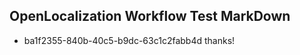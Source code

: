 ## OpenLocalization Workflow Test MarkDown
* ba1f2355-840b-40c5-b9dc-63c1c2fabb4d thanks!

<!--HONumber=Sep16_HO1-->


